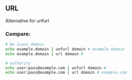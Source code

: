 ## URL
Alternative for unfurl

### Compare:
```bash
# No icann domain
echo example.domain | unfurl domain # example.domain
echo example.domain | url domain # 

# authority
echo user:pass@example.com | unfurl domain #
echo user:pass@example.com | url domain # example.com
 
```